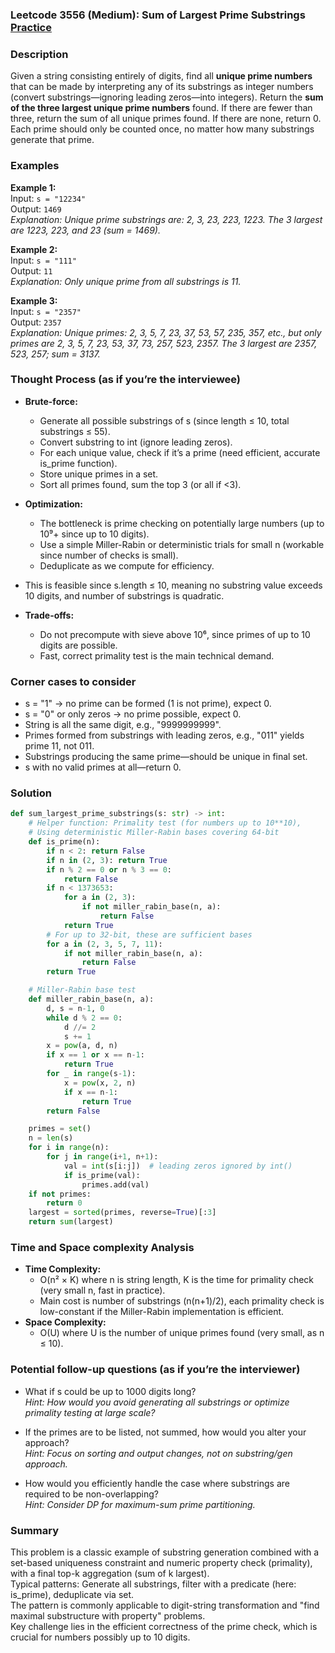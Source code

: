 ### Leetcode 3556 (Medium): Sum of Largest Prime Substrings [Practice](https://leetcode.com/problems/sum-of-largest-prime-substrings)

### Description  
Given a string consisting entirely of digits, find all **unique prime numbers** that can be made by interpreting any of its substrings as integer numbers (convert substrings—ignoring leading zeros—into integers). Return the **sum of the three largest unique prime numbers** found. If there are fewer than three, return the sum of all unique primes found. If there are none, return 0.  
Each prime should only be counted once, no matter how many substrings generate that prime.

### Examples  

**Example 1:**  
Input: `s = "12234"`  
Output: `1469`  
*Explanation: Unique prime substrings are: 2, 3, 23, 223, 1223. The 3 largest are 1223, 223, and 23 (sum = 1469).*

**Example 2:**  
Input: `s = "111"`  
Output: `11`  
*Explanation: Only unique prime from all substrings is 11.*

**Example 3:**  
Input: `s = "2357"`  
Output: `2357`  
*Explanation: Unique primes: 2, 3, 5, 7, 23, 37, 53, 57, 235, 357, etc., but only primes are 2, 3, 5, 7, 23, 53, 37, 73, 257, 523,  2357. The 3 largest are 2357, 523, 257; sum = 3137.*

### Thought Process (as if you’re the interviewee)  
- **Brute-force:**  
  - Generate all possible substrings of s (since length ≤ 10, total substrings ≤ 55).  
  - Convert substring to int (ignore leading zeros).
  - For each unique value, check if it’s a prime (need efficient, accurate is_prime function).
  - Store unique primes in a set.
  - Sort all primes found, sum the top 3 (or all if <3).

- **Optimization:**  
  - The bottleneck is prime checking on potentially large numbers (up to 10⁹+ since up to 10 digits).
  - Use a simple Miller-Rabin or deterministic trials for small n (workable since number of checks is small).
  - Deduplicate as we compute for efficiency.

- This is feasible since s.length ≤ 10, meaning no substring value exceeds 10 digits, and number of substrings is quadratic.

- **Trade-offs:**  
  - Do not precompute with sieve above 10⁶, since primes of up to 10 digits are possible.
  - Fast, correct primality test is the main technical demand.

### Corner cases to consider  
- s = "1" → no prime can be formed (1 is not prime), expect 0.
- s = "0" or only zeros → no prime possible, expect 0.
- String is all the same digit, e.g., "9999999999".
- Primes formed from substrings with leading zeros, e.g., "011" yields prime 11, not 011.
- Substrings producing the same prime—should be unique in final set.
- s with no valid primes at all—return 0.

### Solution

```python
def sum_largest_prime_substrings(s: str) -> int:
    # Helper function: Primality test (for numbers up to 10**10),
    # Using deterministic Miller-Rabin bases covering 64-bit
    def is_prime(n):
        if n < 2: return False
        if n in (2, 3): return True
        if n % 2 == 0 or n % 3 == 0:
            return False
        if n < 1373653:
            for a in (2, 3):
                if not miller_rabin_base(n, a):
                    return False
            return True
        # For up to 32-bit, these are sufficient bases
        for a in (2, 3, 5, 7, 11):
            if not miller_rabin_base(n, a):
                return False
        return True

    # Miller-Rabin base test
    def miller_rabin_base(n, a):
        d, s = n-1, 0
        while d % 2 == 0:
            d //= 2
            s += 1
        x = pow(a, d, n)
        if x == 1 or x == n-1:
            return True
        for _ in range(s-1):
            x = pow(x, 2, n)
            if x == n-1:
                return True
        return False

    primes = set()
    n = len(s)
    for i in range(n):
        for j in range(i+1, n+1):
            val = int(s[i:j])  # leading zeros ignored by int()
            if is_prime(val):
                primes.add(val)
    if not primes:
        return 0
    largest = sorted(primes, reverse=True)[:3]
    return sum(largest)
```

### Time and Space complexity Analysis  

- **Time Complexity:**  
  - O(n² × K) where n is string length, K is the time for primality check (very small n, fast in practice).
  - Main cost is number of substrings (n(n+1)/2), each primality check is low-constant if the Miller-Rabin implementation is efficient.
- **Space Complexity:**  
  - O(U) where U is the number of unique primes found (very small, as n ≤ 10).

### Potential follow-up questions (as if you’re the interviewer)  

- What if s could be up to 1000 digits long?  
  *Hint: How would you avoid generating all substrings or optimize primality testing at large scale?*

- If the primes are to be listed, not summed, how would you alter your approach?  
  *Hint: Focus on sorting and output changes, not on substring/gen approach.*

- How would you efficiently handle the case where substrings are required to be non-overlapping?  
  *Hint: Consider DP for maximum-sum prime partitioning.*

### Summary
This problem is a classic example of substring generation combined with a set-based uniqueness constraint and numeric property check (primality), with a final top-k aggregation (sum of k largest).  
Typical patterns: Generate all substrings, filter with a predicate (here: is_prime), deduplicate via set.  
The pattern is commonly applicable to digit-string transformation and "find maximal substructure with property" problems.  
Key challenge lies in the efficient correctness of the prime check, which is crucial for numbers possibly up to 10 digits.